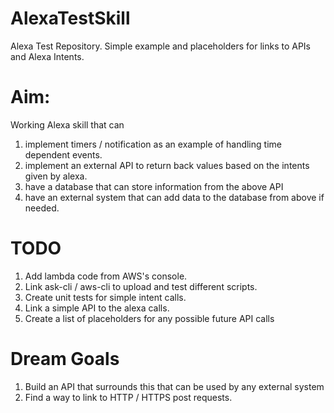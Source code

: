 # AlexaTestSkill
Alexa Test Repository. Simple example and placeholders for links to APIs and Alexa Intents.

# Aim:
Working Alexa skill that can 
1. implement timers / notification as an example of handling
time dependent events.
2. implement an external API to return back values based on the intents given by alexa.
3. have a database that can store information from the above API
4. have an external system that can add data to the database from above if needed.

# TODO
1. Add lambda code from AWS's console.
2. Link ask-cli / aws-cli to upload and test different scripts.
3. Create unit tests for simple intent calls.
4. Link a simple API to the alexa calls.
5. Create a list of placeholders for any possible future API calls

# Dream Goals
1. Build an API that surrounds this that can be used by any external system
2. Find a way to link to HTTP / HTTPS post requests. 
